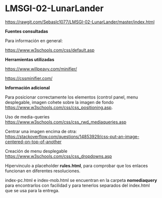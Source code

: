 # LMSGI-02-LunarLander

https://rawgit.com/Sebaslc1077/LMSGI-02-LunarLander/master/index.html

**Fuentes consultadas**

Para información en general:

https://www.w3schools.com/css/default.asp

**Herramientas utilizadas**

https://www.willpeavy.com/minifier/

https://cssminifier.com/


**Información adicional**

Para posicionar correctamente los elementos (control panel, menu desplegable, imagen cohete sobre la imagen de fondo
https://www.w3schools.com/css/css_positioning.asp.

Uso de media-queries
https://www.w3schools.com/css/css_rwd_mediaqueries.asp

Centrar una imagen encima de otra:
https://stackoverflow.com/questions/14853929/css-put-an-image-centered-on-top-of-another

Creación de menu desplegable
https://www.w3schools.com/css/css_dropdowns.asp

Hipervinculo a placeholder **rules.html**, para comprobar que los enlaces funcionan en diferentes resoluciones.

index-pc.html e index-mob.html se encuentran en la carpeta **nomediaquery** para encontrarlos con facilidad y para tenerlos separados del index.html que se usa para la entrega.
